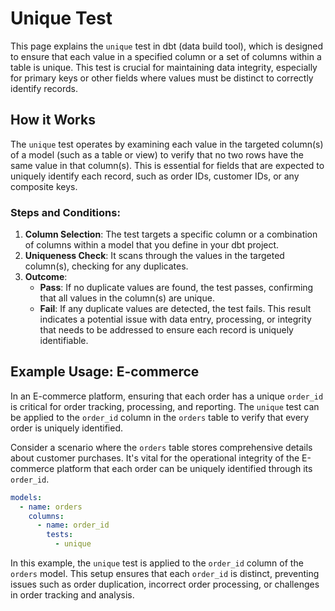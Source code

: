 # Unique Test

This page explains the `unique` test in dbt (data build tool), which is designed to ensure that each value in a specified column or a set of columns within a table is unique. This test is crucial for maintaining data integrity, especially for primary keys or other fields where values must be distinct to correctly identify records.

## How it Works

The `unique` test operates by examining each value in the targeted column(s) of a model (such as a table or view) to verify that no two rows have the same value in that column(s). This is essential for fields that are expected to uniquely identify each record, such as order IDs, customer IDs, or any composite keys.

### Steps and Conditions:

1. **Column Selection**: The test targets a specific column or a combination of columns within a model that you define in your dbt project.
2. **Uniqueness Check**: It scans through the values in the targeted column(s), checking for any duplicates.
3. **Outcome**:
   - **Pass**: If no duplicate values are found, the test passes, confirming that all values in the column(s) are unique.
   - **Fail**: If any duplicate values are detected, the test fails. This result indicates a potential issue with data entry, processing, or integrity that needs to be addressed to ensure each record is uniquely identifiable.

## Example Usage: E-commerce

In an E-commerce platform, ensuring that each order has a unique `order_id` is critical for order tracking, processing, and reporting. The `unique` test can be applied to the `order_id` column in the `orders` table to verify that every order is uniquely identified.

Consider a scenario where the `orders` table stores comprehensive details about customer purchases. It's vital for the operational integrity of the E-commerce platform that each order can be uniquely identified through its `order_id`.

```yaml
models:
  - name: orders
    columns:
      - name: order_id
        tests:
          - unique
```

In this example, the `unique` test is applied to the `order_id` column of the `orders` model. This setup ensures that each `order_id` is distinct, preventing issues such as order duplication, incorrect order processing, or challenges in order tracking and analysis.